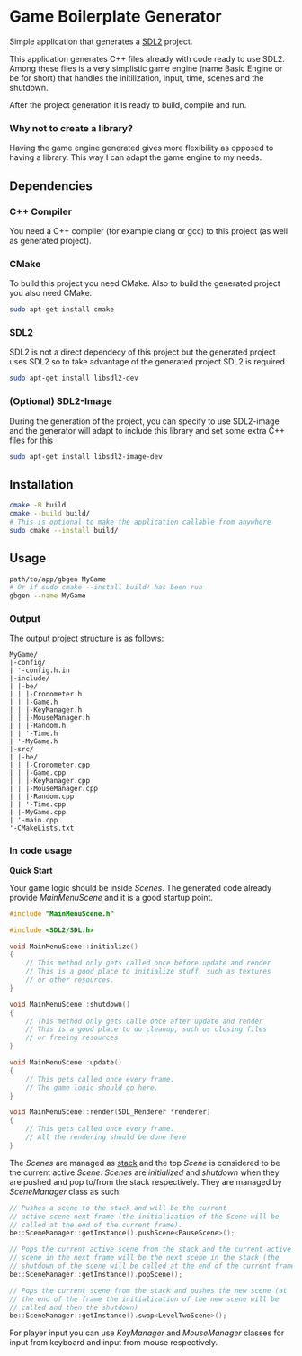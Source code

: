# Game Boilerplate Generator

Simple application that generates a [SDL2](https://www.libsdl.org/download-2.0.php) project.

This application generates C++ files already with code ready to use SDL2. Among these files is a very simplistic game engine (name Basic Engine or be for short) that handles the initilization, input, time, scenes and the shutdown.

After the project generation it is ready to build, compile and run.

### Why not to create a library?

Having the game engine generated gives more flexibility as opposed to having a library. This way I can adapt the game engine to my needs.

## Dependencies

### C++ Compiler

You need a C++ compiler (for example clang or gcc) to this project (as well as generated project).

### CMake

To build this project you need CMake. Also to build the generated project you also need CMake.

```bash
sudo apt-get install cmake
```

### SDL2 

SDL2 is not a direct dependecy of this project but the generated project uses SDL2 so to take advantage of the generated project SDL2 is required.

```bash
sudo apt-get install libsdl2-dev
```

### (Optional) SDL2-Image

During the generation of the project, you can specify to use SDL2-image and the generator will adapt to include this library and set some extra C++ files for this

```bash
sudo apt-get install libsdl2-image-dev
```

## Installation

```bash
cmake -B build
cmake --build build/
# This is optional to make the application callable from anywhere
sudo cmake --install build/
```

## Usage

```bash
path/to/app/gbgen MyGame
# Or if sudo cmake --install build/ has been run
gbgen --name MyGame
```

### Output

The output project structure is as follows:

```
MyGame/
|-config/
| '-config.h.in
|-include/
| |-be/
| | |-Cronometer.h
| | |-Game.h
| | |-KeyManager.h
| | |-MouseManager.h
| | |-Random.h
| | '-Time.h
| '-MyGame.h
|-src/
| |-be/
| | |-Cronometer.cpp
| | |-Game.cpp
| | |-KeyManager.cpp
| | |-MouseManager.cpp
| | |-Random.cpp
| | '-Time.cpp
| |-MyGame.cpp
| '-main.cpp
'-CMakeLists.txt
```

### In code usage

**Quick Start**

Your game logic should be inside *Scenes*. The generated code already provide *MainMenuScene* and it is a good startup point.

```cpp
#include "MainMenuScene.h"

#include <SDL2/SDL.h>

void MainMenuScene::initialize()
{
    // This method only gets called once before update and render 
    // This is a good place to initialize stuff, such as textures
    // or other resources.
}

void MainMenuScene::shutdown()
{
    // This method only gets calle once after update and render
    // This is a good place to do cleanup, such os closing files 
    // or freeing resources
}

void MainMenuScene::update()
{
	// This gets called once every frame.
    // The game logic should go here.
}

void MainMenuScene::render(SDL_Renderer *renderer)
{
	// This gets called once every frame.
    // All the rendering should be done here
}

```

The *Scenes* are managed as [stack](https://en.wikipedia.org/wiki/Stack_(abstract_data_type)) and the top *Scene* is considered to be the current active *Scene*. *Scenes* are _initialized_ and _shutdown_ when they are pushed and pop to/from the stack respectively. They are managed by *SceneManager* class as such:

```cpp
// Pushes a scene to the stack and will be the current
// active scene next frame (the initialization of the Scene will be
// called at the end of the current frame).
be::SceneManager::getInstance().pushScene<PauseScene>();

// Pops the current active scene from the stack and the current active
// scene in the next frame will be the next scene in the stack (the 
// shutdown of the scene will be called at the end of the current frame).
be::SceneManager::getInstance().popScene();

// Pops the current scene from the stack and pushes the new scene (at
// the end of the frame the initialization of the new scene will be
// called and then the shutdown)
be::SceneManager::getInstance().swap<LevelTwoScene>();
```

For player input you can use *KeyManager* and *MouseManager* classes for input from keyboard and input from mouse respectively.
